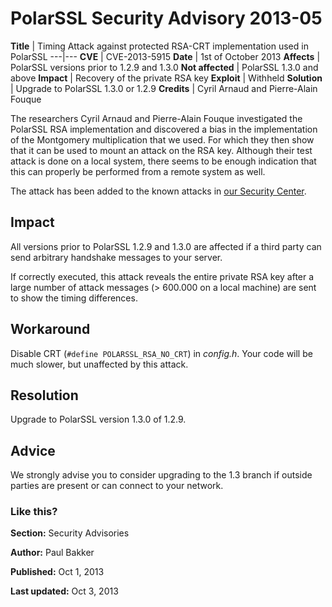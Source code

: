# PolarSSL Security Advisory 2013-05

**Title** |  Timing Attack against protected RSA-CRT implementation used in
PolarSSL
---|---
**CVE** |  CVE-2013-5915
**Date** |  1st of October 2013
**Affects** |  PolarSSL versions prior to 1.2.9 and 1.3.0
**Not affected** |  PolarSSL 1.3.0 and above
**Impact** |  Recovery of the private RSA key
**Exploit** |  Withheld
**Solution** |  Upgrade to PolarSSL 1.3.0 or 1.2.9
**Credits** |  Cyril Arnaud and Pierre-Alain Fouque

The researchers Cyril Arnaud and Pierre-Alain Fouque investigated the PolarSSL
RSA implementation and discovered a bias in the implementation of the
Montgomery multiplication that we used. For which they then show that it can
be used to mount an attack on the RSA key. Although their test attack is done
on a local system, there seems to be enough indication that this can properly
be performed from a remote system as well.

The attack has been added to the known attacks in [our Security
Center](/security).

## Impact

All versions prior to PolarSSL 1.2.9 and 1.3.0 are affected if a third party
can send arbitrary handshake messages to your server.

If correctly executed, this attack reveals the entire private RSA key after a
large number of attack messages (> 600.000 on a local machine) are sent to
show the timing differences.

## Workaround

Disable CRT (`#define POLARSSL_RSA_NO_CRT`) in _config.h_. Your code will be
much slower, but unaffected by this attack.

## Resolution

Upgrade to PolarSSL version 1.3.0 of 1.2.9.

## Advice

We strongly advise you to consider upgrading to the 1.3 branch if outside
parties are present or can connect to your network.

### Like this?

**Section:**
Security Advisories

**Author:**
Paul Bakker

**Published:**
Oct 1, 2013

**Last updated:**
Oct 3, 2013
